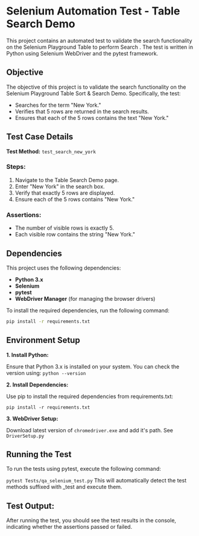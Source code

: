 # Selenium Automation Test - Table Search Demo

This project contains an automated test to validate the search functionality on the Selenium Playground Table to perform Search . The test is written in Python using Selenium WebDriver and the pytest framework.


## Objective

The objective of this project is to validate the search functionality on the Selenium Playground Table Sort & Search Demo. Specifically, the test:

- Searches for the term "New York."
- Verifies that 5 rows are returned in the search results.
- Ensures that each of the 5 rows contains the text "New York."

## Test Case Details

**Test Method:** `test_search_new_york`

### Steps:
1. Navigate to the Table Search Demo page.
2. Enter "New York" in the search box.
3. Verify that exactly 5 rows are displayed.
4. Ensure each of the 5 rows contains "New York."

### Assertions:
- The number of visible rows is exactly 5.
- Each visible row contains the string "New York."

## Dependencies

This project uses the following dependencies:

- **Python 3.x**
- **Selenium**
- **pytest**
- **WebDriver Manager** (for managing the browser drivers)

To install the required dependencies, run the following command:

```bash
pip install -r requirements.txt
```
## Environment Setup
**1. Install Python:**

Ensure that Python 3.x is installed on your system. You can check the version using:
`python --version`

**2. Install Dependencies:**

Use pip to install the required dependencies from requirements.txt:

`pip install -r requirements.txt`

**3. WebDriver Setup:**

Download latest version of `chromedriver.exe` and add it's path. See `DriverSetup.py`


## Running the Test
To run the tests using pytest, execute the following command:


`pytest Tests/qa_selenium_test.py`
This will automatically detect the test methods suffixed with _test and execute them.

## Test Output:

After running the test, you should see the test results in the console, indicating whether the assertions passed or failed.
